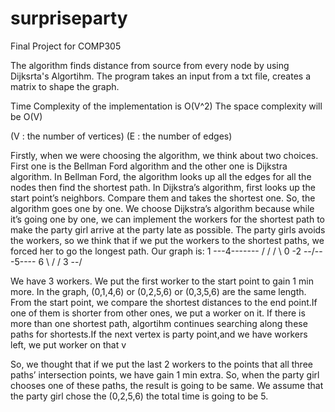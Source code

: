 # surpriseparty
Final Project for COMP305

The algorithm finds distance from source from every node by using Dijksrta's Algortihm.
The program takes an input from a txt file, creates a matrix to shape the graph.

 Time Complexity of the implementation is O(V^2)
 The space complexity will be O(V)
 
 (V : the number of vertices)
(E : the number of edges)

Firstly, when we were choosing the algorithm, we think about two choices. First one is the Bellman Ford algorithm and the other one is Dijkstra algorithm. In Bellman Ford, the algorithm looks up all the edges for all the nodes then find the shortest path. In Dijkstra’s algorithm, first looks up the start point’s neighbors. Compare them and takes the shortest one. So, the algorithm goes one by one. We choose Dijkstra’s algorithm because while it’s going one by one, we can implement the workers for the shortest path to make the party girl arrive at the party late as possible. 
The party girls avoids the workers, so we think that if we put the workers to the shortest paths, we forced her to go the longest path. Our graph is:
   1 ---4-------
  /    / /       \ 
0 -2 --/---5---- 6
 \    /  / 
    3 --/
 
We have 3 workers. We put the first worker to the start point to gain 1 min more. In the graph, (0,1,4,6) or (0,2,5,6) or (0,3,5,6) are the same length. From the start point, we compare the shortest distances to the end point.If one of them is shorter from other ones, we put a worker on it. If there is more than one shortest path, algortihm continues searching along these paths for shortests.If the next vertex is party point,and we have workers left, we put worker on that v

So, we thought that if we put the last 2 workers to the points that all three paths’ intersection points, we have gain 1 min extra. So, when the party girl chooses one of these paths, the result is going to be same. We assume that the party girl chose the (0,2,5,6) the total time is going to be 5.

